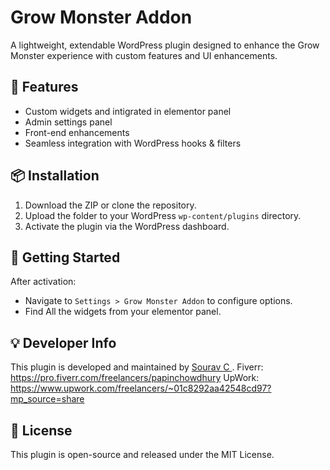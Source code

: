 # Grow Monster Addon

A lightweight, extendable WordPress plugin designed to enhance the Grow Monster experience with custom features and UI enhancements.

## 🔧 Features

- Custom widgets and intigrated in elementor panel
- Admin settings panel
- Front-end enhancements
- Seamless integration with WordPress hooks & filters

## 📦 Installation

1. Download the ZIP or clone the repository.
2. Upload the folder to your WordPress `wp-content/plugins` directory.
3. Activate the plugin via the WordPress dashboard.

## 🚀 Getting Started

After activation:
- Navigate to `Settings > Grow Monster Addon` to configure options.
- Find All the widgets from your elementor panel.

## 💡 Developer Info

This plugin is developed and maintained by [Sourav C ](https://github.com/Sourav2008).
Fiverr: https://pro.fiverr.com/freelancers/papinchowdhury
UpWork: https://www.upwork.com/freelancers/~01c8292aa42548cd97?mp_source=share

## 📜 License

This plugin is open-source and released under the MIT License.
